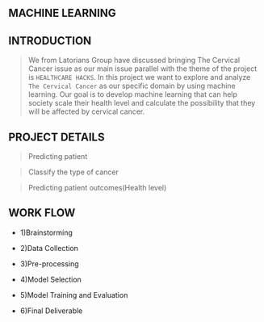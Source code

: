 ## MACHINE LEARNING

## INTRODUCTION
> We from Latorians Group have discussed bringing The Cervical Cancer issue as our main
> issue parallel with the theme of the project is `HEALTHCARE HACKS`.
> In this project we want to explore and analyze `The Cervical Cancer` as our specific domain by using machine learning. Our goal is to develop machine learning that can help society scale their health level and calculate the possibility that they will be affected by cervical cancer.

## PROJECT DETAILS
>Predicting patient

>Classify the type of cancer

>Predicting patient outcomes(Health level)

## WORK FLOW
- 1)Brainstorming

- 2)Data Collection

- 3)Pre-processing

- 4)Model Selection

- 5)Model Training and Evaluation

- 6)Final Deliverable

